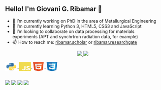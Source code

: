 ## Hello! I'm Giovani G. Ribamar 👋

- 🔭 I’m currently working on PhD in the area of Metallurgical Engineering
- 🌱 I’m currently learning Python 3, HTML5, CSS3 and JavaScript
- 👯 I’m looking to collaborate on data processing for materials experiments (APT and synchrtron radiation data, for example) 
- 📫 How to reach me: [ribamar.scholar](https://scholar.google.com.br/citations?user=0LzW_usAAAAJ&hl=pt-BR) or [ribamar.researchgate](https://www.researchgate.net/profile/Giovani-Ribamar)

<div align="center">
  <a href="https://github.com/giovanigoncalves">
  <img height="130em" src="https://github-readme-stats.vercel.app/api?username=giovanigoncalves&show_icons=true&theme=github_dark&include_all_commits=true&count_private=true"/>
  <img height="130em" src="https://github-readme-stats.vercel.app/api/top-langs/?username=giovanigoncalves&layout=compact&langs_count=7&theme=github_dark"/>
</div>

  <div style="display: inline_block"><br>
  <img align="center" alt="Rafa-Python" height="30" width="40" src="https://raw.githubusercontent.com/devicons/devicon/master/icons/python/python-original.svg">
  <img align="center" alt="Rafa-Js" height="30" width="40" src="https://raw.githubusercontent.com/devicons/devicon/master/icons/javascript/javascript-plain.svg">
  <img align="center" alt="Rafa-HTML" height="30" width="40" src="https://raw.githubusercontent.com/devicons/devicon/master/icons/html5/html5-original.svg">
  <img align="center" alt="Rafa-CSS" height="30" width="40" src="https://raw.githubusercontent.com/devicons/devicon/master/icons/css3/css3-original.svg">

</div>
  
##
 
<div> 

  <a href="https://www.instagram.com/giovanigoncalvesr/" target="_blank"><img src="https://img.shields.io/badge/-Instagram-%23E4405F?style=for-the-badge&logo=instagram&logoColor=white" target="_blank"></a>
  <a href = "mailto:giovanigoncalvesr@gmail.com"><img src="https://img.shields.io/badge/-Gmail-%23333?style=for-the-badge&logo=gmail&logoColor=white" target="_blank"></a>
  <a href="https://www.linkedin.com/in/giovani-gon%C3%A7alves-8ab685a0/" target="_blank"><img src="https://img.shields.io/badge/-LinkedIn-%230077B5?style=for-the-badge&logo=linkedin&logoColor=white" target="_blank"></a> 
  <a href="https://www.researchgate.net/profile/Giovani-Ribamar" target="_blank"><img src="https://img.shields.io/badge/Research_Gate-00CCBB.svg?&style=for-the-badge&logo=ResearchGate&logoColor=white" target="_blank"></a> 
   
</div>
